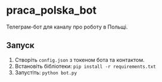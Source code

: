 # praca_polska_bot
Телеграм-бот для каналу про роботу в Польщі.

## Запуск
1. Створіть `config.json` з токеном бота та контактом.
2. Встановіть бібліотеки: `pip install -r requirements.txt`
3. Запустіть: `python bot.py`